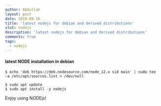 ```yaml
---
author: Abdullah
layout: post
date: 2019-09-16
title: 'latest nodejs for debian and derived distributions'
slut: nodejs
description: 'latest nodejs for debian and derived distributions'
comments: true
tags:
  - nodejs
---
```

#### latest NODE installation in debian

```
$ echo 'deb https://deb.nodesource.com/node_12.x sid main' | sudo tee -a /etc/apt/sources.list > /dev/null

$ sudo apt update
$ sudo apt install -y nodejs 
```

Enjoy using NODEjs!



